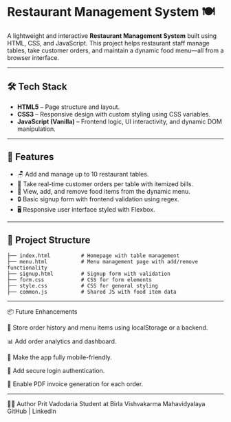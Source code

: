 # Restaurant Management System 🍽️

A lightweight and interactive **Restaurant Management System** built using HTML, CSS, and JavaScript. This project helps restaurant staff manage tables, take customer orders, and maintain a dynamic food menu—all from a browser interface.

---

## 🛠️ Tech Stack

- **HTML5** – Page structure and layout.
- **CSS3** – Responsive design with custom styling using CSS variables.
- **JavaScript (Vanilla)** – Frontend logic, UI interactivity, and dynamic DOM manipulation.

---

## 📸 Features

- 🪑 Add and manage up to 10 restaurant tables.
- 🧾 Take real-time customer orders per table with itemized bills.
- 🍔 View, add, and remove food items from the dynamic menu.
- 🔒 Basic signup form with frontend validation using regex.
- 🖥️ Responsive user interface styled with Flexbox.

---

## 📂 Project Structure
```text
├── index.html          # Homepage with table management
├── menu.html           # Menu management page with add/remove functionality
├── signup.html         # Signup form with validation
├── form.css            # CSS for form elements
├── style.css           # CSS for general styling
├── common.js           # Shared JS with food item data
```

---

📦 Future Enhancements

💾 Store order history and menu items using localStorage or a backend.

📊 Add order analytics and dashboard.

📱 Make the app fully mobile-friendly.

🔐 Add secure login authentication.

🧾 Enable PDF invoice generation for each order.

---

👨‍💻 Author
Prit Vadodaria
Student at Birla Vishvakarma Mahavidyalaya
GitHub | LinkedIn
